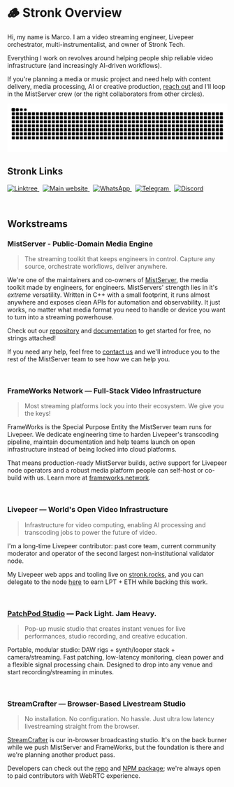 # 🪵 Stronk Overview

Hi, my name is Marco. I am a video streaming engineer, Livepeer orchestrator, multi-instrumentalist, and owner of Stronk Tech.

Everything I work on revolves around helping people ship reliable video infrastructure (and increasingly AI-driven workflows).

If you're planning a media or music project and need help with content delivery, media processing, AI or creative production, [reach out](https://www.stronk.tech/contact) and I'll loop in the MistServer crew (or the right collaborators from other circles).

![animation](https://raw.githubusercontent.com/stronk-dev/stronk-dev/snek/github-contribution-grid-snake-dark.svg)

## Stronk Links

<a href="https://linktr.ee/stronk.tech" target="_blank" rel="noopener noreferrer">
    <img src="https://img.shields.io/badge/links-%40stronk.tech-c0caf5?style=for-the-badge&logo=linktree&logoColor=c0caf5&labelColor=414868&color=c0caf5&link=https%3A%2F%2Flinktr.ee%2Fstronk.tech" alt="Linktree" />
</a>
&nbsp;
<a href="http://stronk.tech/" target="_blank" rel="noopener noreferrer">
    <img src="https://img.shields.io/badge/website-www.stronk.tech-c0caf5?style=for-the-badge&logo=webflow&logoColor=c0caf5&labelColor=414868&color=c0caf5&link=https%3A%2F%2Fstronk.tech" alt="Main website" />
</a>
&nbsp;
<a href="https://wa.me/31625300165" target="_blank" rel="noopener noreferrer">
    <img src="https://img.shields.io/badge/WhatsApp-%40stronk--tech-c0caf5?style=for-the-badge&logo=whatsapp&logoColor=c0caf5&labelColor=414868&color=c0caf5&link=https%3A%2F%2Fwa.me%2F31625300165" alt="WhatsApp" />
</a>
&nbsp;
<a href="https://t.me/Cpn_Stronk" target="_blank" rel="noopener noreferrer">
    <img src="https://img.shields.io/badge/Telegram-%40Cpn__Stronk-c0caf5?style=for-the-badge&logo=telegram&logoColor=c0caf5&labelColor=414868&color=c0caf5&link=https%3A%2F%2Ft.me%2FCpn_Stronk" alt="Telegram" />
</a>
&nbsp;
<a href="https://discordapp.com/users/303504235927044097" target="_blank" rel="noopener noreferrer">
    <img src="https://img.shields.io/badge/Discord-%40captain.stronk-c0caf5?style=for-the-badge&logo=discord&logoColor=c0caf5&labelColor=414868&color=c0caf5&link=https%3A%2F%2Fdiscordapp.com%2Fusers%2F303504235927044097" alt="Discord" />
</a>

&nbsp;
<!---->
<!--## Stronk Stats-->
<!--*(unfortunately [the script](https://github.com/anuraghazra/github-readme-stats) only indexes language usage of your own non-forked repo's, so 'Most Used Languages' is more 'Most used languages for personal side-projects')*-->
<!---->
<!--<div align="center"> -->
<!--    <img height=259 width="45%" src="https://github.com/stronk-dev/stronk-dev/blob/grs/stats-tokyonight.svg" alt="Stronk Tech's Language stats" />-->
<!--    <img height=259 width="45%" src="https://github.com/stronk-dev/stronk-dev/blob/grs/top-langs-tokyonight.svg" alt="Stronk Tech's Github stats" />-->
<!--</div>-->
<!---->
<!--&nbsp;-->

## Workstreams

### MistServer - Public-Domain Media Engine

> The streaming toolkit that keeps engineers in control. Capture any source, orchestrate workflows, deliver anywhere.

We're one of the maintainers and co-owners of [MistServer](https://mistserver.com/), the media toolkit made by engineers, for engineers. MistServers' strength lies in it's *extreme*  versatility. Written in C++ with a small footprint, it runs almost anywhere and exposes clean APIs for automation and observability. It just works, no matter what media format you need to handle or device you want to turn into a streaming powerhouse.

Check out our [repository](https://github.com/DDVTECH/mistserver) and [documentation](https://docs.mistserver.org/) to get started for free, no strings attached!

If you need any help, feel free to [contact us](https://www.stronk.tech/contact) and we'll introduce you to the rest of the MistServer team to see how we can help you.

&nbsp;

### FrameWorks Network — Full-Stack Video Infrastructure

> Most streaming platforms lock you into their ecosystem. We give you the keys!

FrameWorks is the Special Purpose Entity the MistServer team runs for Livepeer. We dedicate engineering time to harden Livepeer's transcoding pipeline, maintain documentation and help teams launch on open infrastructure instead of being locked into cloud platforms. 

That means production-ready MistServer builds, active support for Livepeer node operators and a robust media platform people can self-host or co-build with us. Learn more at [frameworks.network](https://frameworks.network/).

&nbsp;

### Livepeer — World's Open Video Infrastructure

> Infrastructure for video computing, enabling AI processing and transcoding jobs to power the future of video.

I'm a long-time Livepeer contributor: past core team, current community moderator and operator of the second largest non-institutional validator node.

My Livepeer web apps and tooling live on [stronk.rocks](https://www.stronk.rocks/), and you can delegate to the node [here](https://explorer.livepeer.org/accounts/0x847791cbf03be716a7fe9dc8c9affe17bd49ae5e/delegating) to earn LPT + ETH while backing this work.

&nbsp;

### [PatchPod Studio](https://patchpod.studio/) — Pack Light. Jam Heavy.

> Pop-up music studio that creates instant venues for live performances, studio recording, and creative education.

Portable, modular studio: DAW rigs + synth/looper stack + camera/streaming. Fast patching, low-latency monitoring, clean power and a flexible signal processing chain. Designed to drop into any venue and start recording/streaming in minutes.

&nbsp;

### StreamCrafter — Browser-Based Livestream Studio

> No installation. No configuration. No hassle. Just ultra low latency livestreaming straight from the browser.

[StreamCrafter](https://www.streamcrafter.live/) is our in-browser broadcasting studio. It's on the back burner while we push MistServer and FrameWorks, but the foundation is there and we're planning another product pass.

Developers can check out the [repo](https://github.com/DDVTECH/StreamCrafter) and [NPM package](https://www.npmjs.com/package/@optimist-video/streamcrafter); we're always open to paid contributors with WebRTC experience.

&nbsp;

</div>
